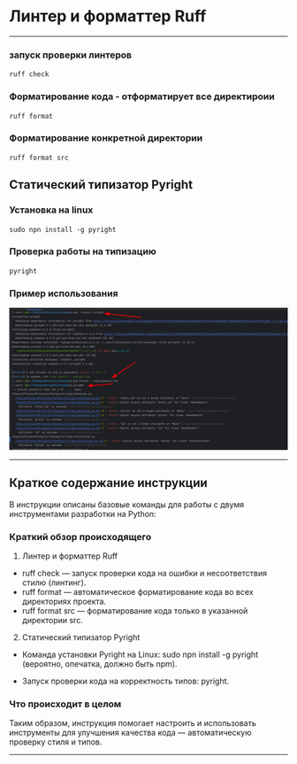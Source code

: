 # Линтер и форматтер Ruff

---

### запуск проверки линтеров

```shell
ruff check
```

### Форматирование кода - отформатирует все директироии

```shell
ruff format
```

### Форматирование конкретной директории

```shell
ruff format src
```

## Статический типизатор Pyright

### Установка на linux

```shell
sudo npn install -g pyright
```

### Проверка работы на типизацию

```shell
pyright
```

### Пример использования

!["Dbeaver"](/course_helpers/7%20Тестирование/pyright.png)

---

## Краткое содержание инструкции

В инструкции описаны базовые команды для работы с двумя инструментами разработки на Python:

### Краткий обзор происходящего

1. Линтер и форматтер Ruff

- ruff check — запуск проверки кода на ошибки и несоответствия стилю (линтинг).
- ruff format — автоматическое форматирование кода во всех директориях проекта.
- ruff format src — форматирование кода только в указанной директории src.

2. Статический типизатор Pyright

- Команда установки Pyright на Linux: sudo npn install -g pyright (вероятно, опечатка, должно быть npm).

- Запуск проверки кода на корректность типов: pyright.

### Что происходит в целом

Таким образом, инструкция помогает настроить и использовать инструменты для улучшения качества кода — автоматическую
проверку стиля и типов.

---